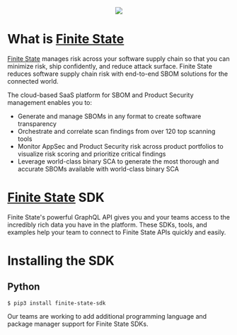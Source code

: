<p align="center">
  <img src="https://finitestate.io/hs-fs/hubfs/FS-Logo-Final-01.png" />
</p>

# What is [Finite State](https://finitestate.io)

[Finite State](https://finitestate.io) manages risk across your software supply chain so that you can minimize risk, ship confidently, and reduce attack surface. Finite State reduces software supply chain risk with end-to-end SBOM solutions for the connected world.

The cloud-based SaaS platform for SBOM and Product Security management enables you to:

* Generate and manage SBOMs in any format to create software transparency
* Orchestrate and correlate scan findings from over 120 top scanning tools
* Monitor AppSec and Product Security risk across product portfolios to visualize risk scoring and prioritize critical findings
* Leverage world-class binary SCA to generate the most thorough and accurate SBOMs available with world-class binary SCA

# [Finite State](https://finitestate.io) SDK

Finite State's powerful GraphQL API gives you and your teams access to the incredibly rich data you have in the platform. These SDKs, tools, and examples help your team to connect to Finite State APIs quickly and easily.

# Installing the SDK

## Python

```
$ pip3 install finite-state-sdk
```

Our teams are working to add additional programming language and package manager support for Finite State SDKs.

